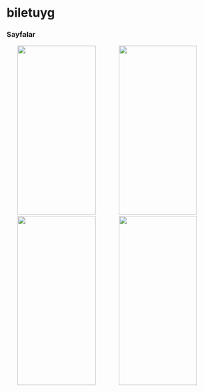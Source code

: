 # biletuyg

###  Sayfalar
 
<img src="https://user-images.githubusercontent.com/89768456/149665990-1cbd5b00-55bd-4d1d-a13f-38c0796d4f7a.jpg" width="180" height="390"  hspace="25"> <img src="https://user-images.githubusercontent.com/89768456/149665991-c8b4faf0-bf8b-498c-b457-81a1d823fa7e.jpg" width="180" height="390"  hspace="25"> <img src="https://user-images.githubusercontent.com/89768456/149665996-29cac91c-d211-48b3-8677-b572928b707a.jpg" width="180" height="390"  hspace="25"> <img src="https://user-images.githubusercontent.com/89768456/149665975-72bf5865-77e0-4f6e-af71-37d57c4e8ff9.jpg" width="180" height="390" hspace="25">
